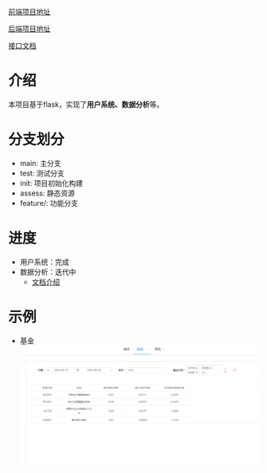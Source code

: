 [前端项目地址](https://github.com/fevolq/Front)

[后端项目地址](https://github.com/fevolq/Backend)

[接口文档]()

# 介绍
本项目基于flask，实现了**用户系统、数据分析**等。

# 分支划分
* main: 主分支
* test: 测试分支
* init: 项目初始化构建
* assess: 静态资源
* feature/: 功能分支

# 进度
* 用户系统：完成
* 数据分析：迭代中
  * [文档介绍](https://fevolq.gitbook.io/dashboard/)

# 示例
* 基金
![数据分析](./assess/images/demo.png)
